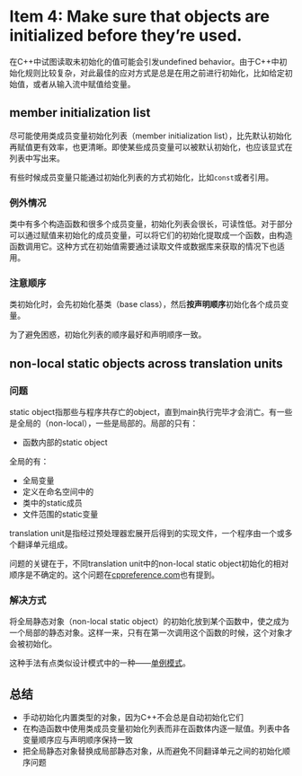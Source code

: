 # Item 4: Make sure that objects are initialized before they’re used.

在C++中试图读取未初始化的值可能会引发undefined behavior。由于C++中初始化规则比较复杂，对此最佳的应对方式是总是在用之前进行初始化，比如给定初始值，或者从输入流中赋值给变量。

## member initialization list

尽可能使用类成员变量初始化列表（member initialization list），比先默认初始化再赋值更有效率，也更清晰。即使某些成员变量可以被默认初始化，也应该显式在列表中写出来。

有些时候成员变量只能通过初始化列表的方式初始化，比如`const`或者引用。

### 例外情况

类中有多个构造函数和很多个成员变量，初始化列表会很长，可读性低。对于部分可以通过赋值来初始化的成员变量，可以将它们的初始化提取成一个函数，由构造函数调用它。这种方式在初始值需要通过读取文件或数据库来获取的情况下也适用。

### 注意顺序

类初始化时，会先初始化基类（base class），然后**按声明顺序**初始化各个成员变量。

为了避免困惑，初始化列表的顺序最好和声明顺序一致。

## non-local static objects across translation units

### 问题

static object指那些与程序共存亡的object，直到main执行完毕才会消亡。有一些是全局的（non-local），一些是局部的。局部的只有：

- 函数内部的static object

全局的有：

- 全局变量
- 定义在命名空间中的
- 类中的static成员
- 文件范围的static变量

translation unit是指经过预处理器宏展开后得到的实现文件，一个程序由一个或多个翻译单元组成。

问题的关键在于，不同translation unit中的non-local static object初始化的相对顺序是不确定的。这个问题在[cppreference.com](https://en.cppreference.com/w/cpp/language/siof)也有提到。

### 解决方式

将全局静态对象（non-local static object）的初始化放到某个函数中，使之成为一个局部的静态对象。这样一来，只有在第一次调用这个函数的时候，这个对象才会被初始化。

这种手法有点类似设计模式中的一种——[单例模式](https://refactoringguru.cn/design-patterns/singleton)。

## 总结

- 手动初始化内置类型的对象，因为C++不会总是自动初始化它们
- 在构造函数中使用类成员变量初始化列表而非在函数体内逐一赋值。列表中各变量顺序应与声明顺序保持一致
- 把全局静态对象替换成局部静态对象，从而避免不同翻译单元之间的初始化顺序问题